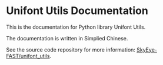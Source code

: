 # Unifont Utils Documentation

This is the documentation for Python library Unifont Utils.

The documentation is written in Simplied Chinese.

See the source code repository for more information: [SkyEye-FAST/unifont_utils](https://github.com/SkyEye-FAST/unifont_utils).
